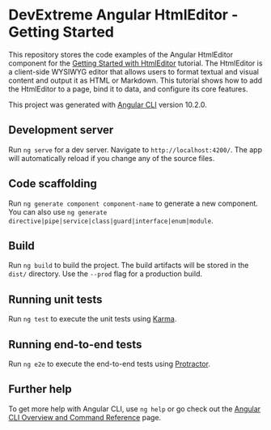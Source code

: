 # DevExtreme Angular HtmlEditor - Getting Started 

This repository stores the code examples of the Angular HtmlEditor component for the [Getting Started with HtmlEditor](https://js.devexpress.com/Documentation/Guide/UI_Components/HtmlEditor/Getting_Started_with_HtmlEditor/) tutorial. The HtmlEditor is a client-side WYSIWYG editor that allows users to format textual and visual content and output it as HTML or Markdown. This tutorial shows how to add the HtmlEditor to a page, bind it to data, and configure its core features.

This project was generated with [Angular CLI](https://github.com/angular/angular-cli) version 10.2.0.

## Development server

Run `ng serve` for a dev server. Navigate to `http://localhost:4200/`. The app will automatically reload if you change any of the source files.

## Code scaffolding

Run `ng generate component component-name` to generate a new component. You can also use `ng generate directive|pipe|service|class|guard|interface|enum|module`.

## Build

Run `ng build` to build the project. The build artifacts will be stored in the `dist/` directory. Use the `--prod` flag for a production build.

## Running unit tests

Run `ng test` to execute the unit tests using [Karma](https://karma-runner.github.io).

## Running end-to-end tests

Run `ng e2e` to execute the end-to-end tests using [Protractor](https://www.protractortest.org/).

## Further help

To get more help with Angular CLI, use `ng help` or go check out the [Angular CLI Overview and Command Reference](https://v17.angular.io/cli) page.
